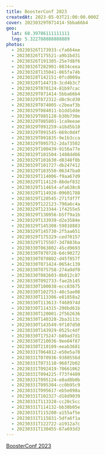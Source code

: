 ```yaml
---
title: BoosterConf 2023
createdAt: 2023-05-03T21:00:00.000Z
cover: 20230329T071414-5bba66b4
geo:
  lat: 60.39786111111111
  lng: 5.322788888888889
photos:
  - 20230326T173933-cfa664ee
  - 20230326T175521-a9b1bd31
  - 20230326T191305-25e7d8f6
  - 20230326T202901-8834ceea
  - 20230328T135041-865fa74b
  - 20230328T142151-0fcd009a
  - 20230328T144719-3cd4b3c7
  - 20230329T070124-81b97cac
  - 20230329T071414-5bba66b4
  - 20230329T072312-d8c9cd30
  - 20230329T074005-c2beaf3b
  - 20230329T084011-b1dd1dde
  - 20230329T085128-b30b730e
  - 20230329T085801-1ca9eeae
  - 20230329T091259-a1bd5b18
  - 20230329T091545-669c0d4f
  - 20230329T091835-9e1b3cca
  - 20230329T095752-2da73502
  - 20230329T100439-9156a77e
  - 20230329T101504-1488dd66
  - 20230329T101630-d8348f8b
  - 20230329T101727-db247412
  - 20230329T103550-06347ba0
  - 20230329T114006-f9aa67d9
  - 20230329T114129-86def832
  - 20230329T114654-afa638c8
  - 20230329T114926-09601788
  - 20230329T120545-271fdf7f
  - 20230329T122123-798a6c4a
  - 20230329T123344-1f4255e5
  - 20230329T130956-b5ff9a1b
  - 20230329T133939-d2e3584e
  - 20230329T145308-59818883
  - 20230329T145730-2f5aa651
  - 20230329T175329-ced70157
  - 20230329T175507-3d7883ba
  - 20230330T063802-45cd9693
  - 20230330T070728-6dc90272
  - 20230330T070802-d45f857f
  - 20230330T071424-0654c139
  - 20230330T075758-274a9df0
  - 20230330T082603-8b012c87
  - 20230330T092733-fae2b145
  - 20230330T100038-ecc83675
  - 20230330T102753-48c5ae08
  - 20230330T113306-e81858a2
  - 20230330T113613-f468974d
  - 20230330T114315-298bd61b
  - 20230330T120001-2f562636
  - 20230330T140328-2ba3113c
  - 20230330T143549-9f107d50
  - 20230330T143929-0525c4df
  - 20230330T175247-b89ad7d1
  - 20230330T210036-9ee04f87
  - 20230330T210109-eeab3681
  - 20230331T064812-e50e5a78
  - 20230331T070936-9380556d
  - 20230331T073110-968f2b02
  - 20230331T092419-70661062
  - 20230331T094225-f73f4489
  - 20230331T095124-e8ad8b0b
  - 20230331T095304-cc0b95c9
  - 20230331T095617-eb5e098a
  - 20230331T102327-d18d9039
  - 20230331T113328-cc20c5cc
  - 20230331T114132-bb38b05e
  - 20230331T115200-a155af5e
  - 20230331T115831-5dfa6f1a
  - 20230331T122722-a1912a7c
  - 20230331T130455-67a693d3
---
```


[BoosterConf 2023](https://boosterconf.no)
